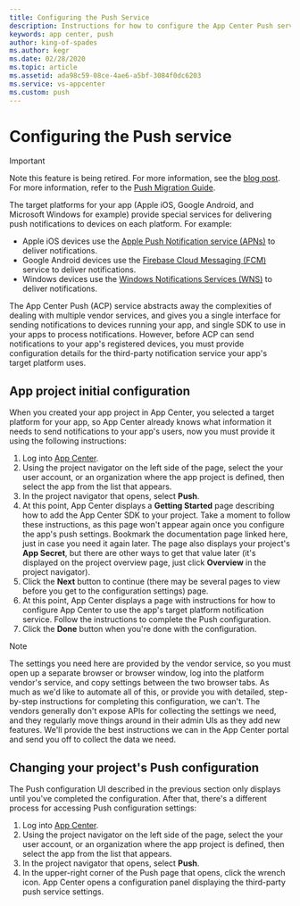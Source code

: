 ```yaml
---
title: Configuring the Push Service
description: Instructions for how to configure the App Center Push service for target platform push services.
keywords: app center, push
author: king-of-spades
ms.author: kegr
ms.date: 02/28/2020
ms.topic: article
ms.assetid: ada98c59-08ce-4ae6-a5bf-3084f0dc6203
ms.service: vs-appcenter
ms.custom: push
---
```


# Configuring the Push service

> [!IMPORTANT]
> Note this feature is being retired. For more information, see the [blog post](https://devblogs.microsoft.com/appcenter/app-center-mbaas-retirement/). For more information, refer to the [Push Migration Guide](~/migration/push/index.md).

The target platforms for your app (Apple iOS, Google Android, and Microsoft Windows for example) provide special services for delivering push notifications to devices on each platform. For example:

- Apple iOS devices use the [Apple Push Notification service (APNs)](https://developer.apple.com/notifications/) to deliver notifications.
- Google Android devices use the [Firebase Cloud Messaging (FCM)](https://firebase.google.com/docs/cloud-messaging/) service to deliver notifications.
- Windows devices use the [Windows Notifications Services (WNS)](https://docs.microsoft.com/windows/uwp/design/shell/tiles-and-notifications/windows-push-notification-services--wns--overview) to deliver notifications.

The App Center Push (ACP) service abstracts away the complexities of dealing with multiple vendor services, and gives you a single interface for sending notifications to devices running your app, and single SDK to use in your apps to process notifications. However, before ACP can send notifications to your app's registered devices, you must provide configuration details for the third-party notification service your app's target platform uses.

## App project initial configuration

When you created your app project in App Center, you selected a target platform for your app, so App Center already knows what information it needs to send notifications to your app's users, now you must provide it using the following instructions:

1. Log into [App Center](https://appcenter.ms).
2. Using the project navigator on the left side of the page, select the your user account, or an organization where the app project is defined, then select the app from the list that appears.
3. In the project navigator that opens, select **Push**.
4. At this point, App Center displays a **Getting Started** page describing how to add the App Center SDK to your project. Take a moment to follow these instructions, as this page won't appear again once you configure the app's push settings. Bookmark the documentation page linked here, just in case you need it again later. The page also displays your project's **App Secret**, but there are other ways to get that value later (it's displayed on the project overview page, just click **Overview** in the project navigator).
5. Click the **Next** button to continue (there may be several pages to view before you get to the configuration settings) page.
6. At this point, App Center displays a page with instructions for how to configure App Center to use the app's target platform notification service. Follow the instructions to complete the Push configuration.
7. Click the **Done** button when you're done with the configuration.

> [!NOTE]
> The settings you need here are provided by the vendor service, so you must open up a separate browser or browser window, log into the platform vendor's service, and copy settings between the two browser tabs. As much as we'd like to automate all of this, or provide you with detailed, step-by-step instructions for completing this configuration, we can't. The vendors generally don't expose APIs for collecting the settings we need, and they regularly move things around in their admin UIs as they add new features. We'll provide the best instructions we can in the App Center portal and send you off to collect the data we need.

## Changing your project's Push configuration

The Push configuration UI described in the previous section only displays until you've completed the configuration. After that, there's a different process for accessing Push configuration settings:

1. Log into [App Center](https://appcenter.ms).
2. Using the project navigator on the left side of the page, select the your user account, or an organization where the app project is defined, then select the app from the list that appears.
3. In the project navigator that opens, select **Push**.
4. In the upper-right corner of the Push page that opens, click the wrench icon. App Center opens a configuration panel displaying the third-party push service settings.